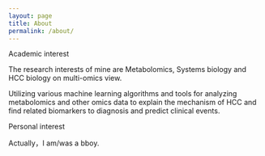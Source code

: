```yaml
---
layout: page
title: About
permalink: /about/
---
```


Academic interest

The research interests of mine are Metabolomics, Systems biology and HCC biology on multi-omics view.

Utilizing various machine learning algorithms and tools for analyzing metabolomics and other omics data to explain the mechanism of HCC and find related biomarkers to diagnosis and predict clinical events.

Personal interest

Actually，I am/was a bboy.
